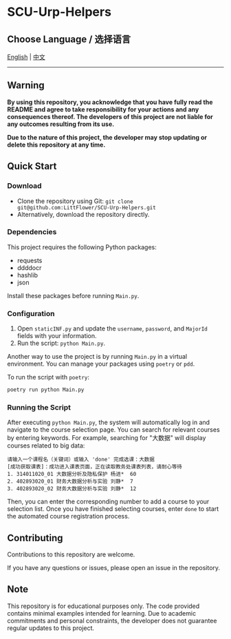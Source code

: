 # SCU-Urp-Helpers

## Choose Language / 选择语言

[English](README.md) | [中文](README_CN.md)

---

## Warning

**By using this repository, you acknowledge that you have fully read the README and agree to take responsibility for your actions and any consequences thereof. The developers of this project are not liable for any outcomes resulting from its use.**

**Due to the nature of this project, the developer may stop updating or delete this repository at any time.**

## Quick Start

### Download

- Clone the repository using Git: `git clone git@github.com:LittFlower/SCU-Urp-Helpers.git`
- Alternatively, download the repository directly.

### Dependencies

This project requires the following Python packages:

- requests
- ddddocr
- hashlib
- json

Install these packages before running `Main.py`.

### Configuration

1. Open `staticINF.py` and update the `username`, `password`, and `MajorId` fields with your information.
2. Run the script: `python Main.py`.

Another way to use the project is by running `Main.py` in a virtual environment. You can manage your packages using `poetry` or `pdd`.

To run the script with `poetry`:

```bash
poetry run python Main.py
```

### Running the Script

After executing `python Main.py`, the system will automatically log in and navigate to the course selection page. You can search for relevant courses by entering keywords. For example, searching for "大数据" will display courses related to big data:

```plaintext
请输入一个课程名（关键词）或输入 'done' 完成选课：大数据  
[成功获取课表]：成功进入课表页面，正在读取教务处课表列表，请耐心等待
1. 314011020_01 大数据分析及隐私保护 杨进*  60
2. 402893020_01 财务大数据分析与实验 刘静*  7
3. 402893020_02 财务大数据分析与实验 刘静*  12
```

Then, you can enter the corresponding number to add a course to your selection list. Once you have finished selecting courses, enter `done` to start the automated course registration process.

## Contributing

Contributions to this repository are welcome.

If you have any questions or issues, please open an issue in the repository.

## Note

This repository is for educational purposes only. The code provided contains minimal examples intended for learning. Due to academic commitments and personal constraints, the developer does not guarantee regular updates to this project.